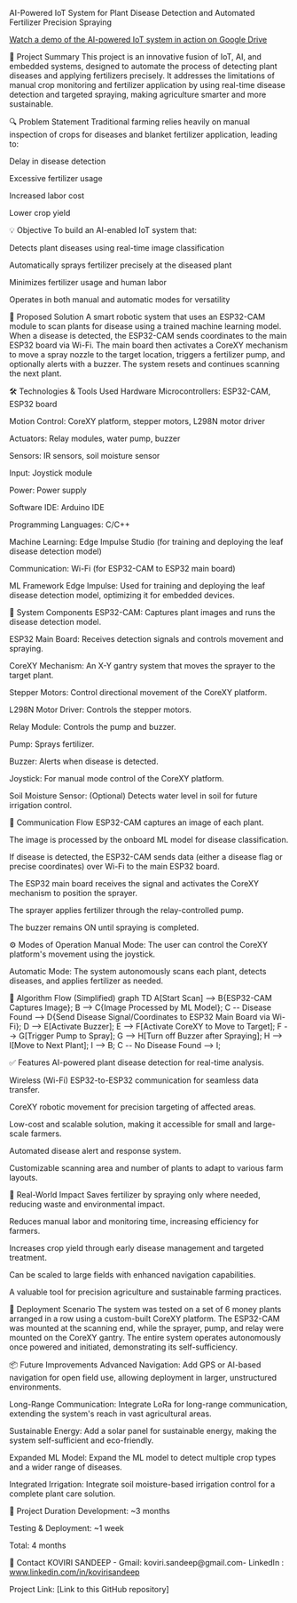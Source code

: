 AI-Powered IoT System for Plant Disease Detection and Automated Fertilizer Precision Spraying

[Watch a demo of the AI-powered IoT system in action on Google Drive]((https://drive.google.com/file/d/1RguORhYpgQR2I4bWk6TB-wsKrEVuRj2A/view?usp=drive_link))

📝 Project Summary
This project is an innovative fusion of IoT, AI, and embedded systems, designed to automate the process of detecting plant diseases and applying fertilizers precisely. It addresses the limitations of manual crop monitoring and fertilizer application by using real-time disease detection and targeted spraying, making agriculture smarter and more sustainable.

🔍 Problem Statement
Traditional farming relies heavily on manual inspection of crops for diseases and blanket fertilizer application, leading to:

Delay in disease detection

Excessive fertilizer usage

Increased labor cost

Lower crop yield

💡 Objective
To build an AI-enabled IoT system that:

Detects plant diseases using real-time image classification

Automatically sprays fertilizer precisely at the diseased plant

Minimizes fertilizer usage and human labor

Operates in both manual and automatic modes for versatility

🧠 Proposed Solution
A smart robotic system that uses an ESP32-CAM module to scan plants for disease using a trained machine learning model. When a disease is detected, the ESP32-CAM sends coordinates to the main ESP32 board via Wi-Fi. The main board then activates a CoreXY mechanism to move a spray nozzle to the target location, triggers a fertilizer pump, and optionally alerts with a buzzer. The system resets and continues scanning the next plant.

🛠️ Technologies & Tools Used
Hardware
Microcontrollers: ESP32-CAM, ESP32 board

Motion Control: CoreXY platform, stepper motors, L298N motor driver

Actuators: Relay modules, water pump, buzzer

Sensors: IR sensors, soil moisture sensor

Input: Joystick module

Power: Power supply

Software
IDE: Arduino IDE

Programming Languages: C/C++

Machine Learning: Edge Impulse Studio (for training and deploying the leaf disease detection model)

Communication: Wi-Fi (for ESP32-CAM to ESP32 main board)

ML Framework
Edge Impulse: Used for training and deploying the leaf disease detection model, optimizing it for embedded devices.

🧱 System Components
ESP32-CAM: Captures plant images and runs the disease detection model.

ESP32 Main Board: Receives detection signals and controls movement and spraying.

CoreXY Mechanism: An X-Y gantry system that moves the sprayer to the target plant.

Stepper Motors: Control directional movement of the CoreXY platform.

L298N Motor Driver: Controls the stepper motors.

Relay Module: Controls the pump and buzzer.

Pump: Sprays fertilizer.

Buzzer: Alerts when disease is detected.

Joystick: For manual mode control of the CoreXY platform.

Soil Moisture Sensor: (Optional) Detects water level in soil for future irrigation control.

🔗 Communication Flow
ESP32-CAM captures an image of each plant.

The image is processed by the onboard ML model for disease classification.

If disease is detected, the ESP32-CAM sends data (either a disease flag or precise coordinates) over Wi-Fi to the main ESP32 board.

The ESP32 main board receives the signal and activates the CoreXY mechanism to position the sprayer.

The sprayer applies fertilizer through the relay-controlled pump.

The buzzer remains ON until spraying is completed.

⚙️ Modes of Operation
Manual Mode: The user can control the CoreXY platform's movement using the joystick.

Automatic Mode: The system autonomously scans each plant, detects diseases, and applies fertilizer as needed.

🔁 Algorithm Flow (Simplified)
graph TD
    A[Start Scan] --> B{ESP32-CAM Captures Image};
    B --> C{Image Processed by ML Model};
    C -- Disease Found --> D{Send Disease Signal/Coordinates to ESP32 Main Board via Wi-Fi};
    D --> E[Activate Buzzer];
    E --> F[Activate CoreXY to Move to Target];
    F --> G[Trigger Pump to Spray];
    G --> H[Turn off Buzzer after Spraying];
    H --> I[Move to Next Plant];
    I --> B;
    C -- No Disease Found --> I;

✅ Features
AI-powered plant disease detection for real-time analysis.

Wireless (Wi-Fi) ESP32-to-ESP32 communication for seamless data transfer.

CoreXY robotic movement for precision targeting of affected areas.

Low-cost and scalable solution, making it accessible for small and large-scale farmers.

Automated disease alert and response system.

Customizable scanning area and number of plants to adapt to various farm layouts.

🎯 Real-World Impact
Saves fertilizer by spraying only where needed, reducing waste and environmental impact.

Reduces manual labor and monitoring time, increasing efficiency for farmers.

Increases crop yield through early disease management and targeted treatment.

Can be scaled to large fields with enhanced navigation capabilities.

A valuable tool for precision agriculture and sustainable farming practices.

📍 Deployment Scenario
The system was tested on a set of 6 money plants arranged in a row using a custom-built CoreXY platform. The ESP32-CAM was mounted at the scanning end, while the sprayer, pump, and relay were mounted on the CoreXY gantry. The entire system operates autonomously once powered and initiated, demonstrating its self-sufficiency.

📦 Future Improvements
Advanced Navigation: Add GPS or AI-based navigation for open field use, allowing deployment in larger, unstructured environments.

Long-Range Communication: Integrate LoRa for long-range communication, extending the system's reach in vast agricultural areas.

Sustainable Energy: Add a solar panel for sustainable energy, making the system self-sufficient and eco-friendly.

Expanded ML Model: Expand the ML model to detect multiple crop types and a wider range of diseases.

Integrated Irrigation: Integrate soil moisture-based irrigation control for a complete plant care solution.

📌 Project Duration
Development: ~3 months

Testing & Deployment: ~1 week

Total: 4 months

🤝 Contact
KOVIRI SANDEEP - Gmail: koviri.sandeep@gmail.com- LinkedIn : www.linkedin.com/in/kovirisandeep

Project Link: [Link to this GitHub repository]
